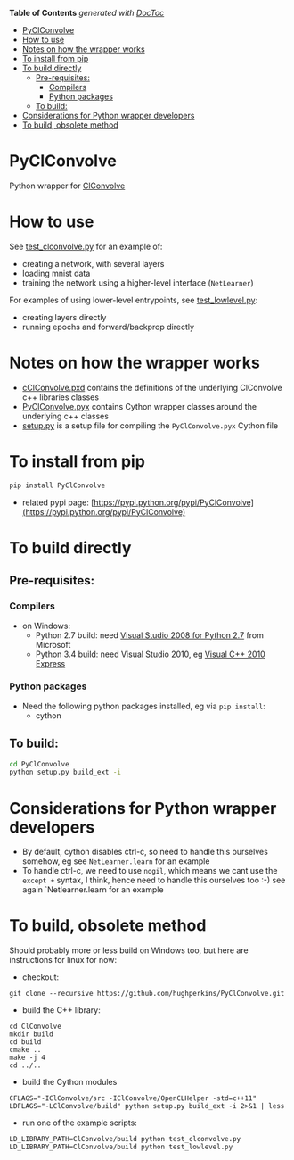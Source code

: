 <!-- START doctoc generated TOC please keep comment here to allow auto update -->
<!-- DON'T EDIT THIS SECTION, INSTEAD RE-RUN doctoc TO UPDATE -->
**Table of Contents**  *generated with [DocToc](https://github.com/thlorenz/doctoc)*

- [PyClConvolve](#pyclconvolve)
- [How to use](#how-to-use)
- [Notes on how the wrapper works](#notes-on-how-the-wrapper-works)
- [To install from pip](#to-install-from-pip)
- [To build directly](#to-build-directly)
  - [Pre-requisites:](#pre-requisites)
    - [Compilers](#compilers)
    - [Python packages](#python-packages)
  - [To build:](#to-build)
- [Considerations for Python wrapper developers](#considerations-for-python-wrapper-developers)
- [To build, obsolete method](#to-build-obsolete-method)

<!-- END doctoc generated TOC please keep comment here to allow auto update -->

# PyClConvolve

Python wrapper for  [ClConvolve](https://github.com/hughperkins/ClConvolve)

# How to use

See [test_clconvolve.py](PyClConvolve/test_clconvolve.py) for an example of:

* creating a network, with several layers
* loading mnist data
* training the network using a higher-level interface (`NetLearner`)

For examples of using lower-level entrypoints, see [test_lowlevel.py](https://github.com/hughperkins/PyClConvolve/blob/master/test_lowlevel.py):

* creating layers directly
* running epochs and forward/backprop directly

# Notes on how the wrapper works

* [cClConvolve.pxd](https://github.com/hughperkins/ClConvolve/blob/master/PyClConvolve/cClConvolve.pxd) contains the definitions of the underlying ClConvolve c++ libraries classes
* [PyClConvolve.pyx](https://github.com/hughperkins/ClConvolve/blob/master/PyClConvolve/PyClConvolve.pyx) contains Cython wrapper classes around the underlying c++ classes
* [setup.py](https://github.com/hughperkins/ClConvolve/blob/master/PyClConvolve/setup.py) is a setup file for compiling the `PyClConvolve.pyx` Cython file

# To install from pip

```bash
pip install PyClConvolve 
```

* related pypi page: [https://pypi.python.org/pypi/PyClConvolve](https://pypi.python.org/pypi/PyClConvolve)

# To build directly

## Pre-requisites:

### Compilers
* on Windows:
  * Python 2.7 build: need [Visual Studio 2008 for Python 2.7](http://www.microsoft.com/en-us/download/details.aspx?id=44266) from Microsoft
  * Python 3.4 build: need Visual Studio 2010, eg [Visual C++ 2010 Express](https://www.visualstudio.com/downloads/download-visual-studio-vs#DownloadFamilies_4)

### Python packages

* Need the following python packages installed, eg via `pip install`:
  * cython

## To build:

```bash
cd PyClConvolve
python setup.py build_ext -i
```

# Considerations for Python wrapper developers

* By default, cython disables ctrl-c, so need to handle this ourselves somehow, eg see `NetLearner.learn` for an example
* To handle ctrl-c, we need to use `nogil`, which means we cant use the `except +` syntax, I think, hence need to handle this ourselves too :-)  see again `Netlearner.learn for an example

# To build, obsolete method

Should probably more or less build on Windows too, but here are instructions for linux for now:

* checkout:
```
git clone --recursive https://github.com/hughperkins/PyClConvolve.git
```
* build the C++ library:
```
cd ClConvolve
mkdir build
cd build
cmake ..
make -j 4
cd ../..
```
* build the Cython modules
```
CFLAGS="-IClConvolve/src -IClConvolve/OpenCLHelper -std=c++11" LDFLAGS="-LClConvolve/build" python setup.py build_ext -i 2>&1 | less
```
* run one of the example scripts:
```
LD_LIBRARY_PATH=ClConvolve/build python test_clconvolve.py
LD_LIBRARY_PATH=ClConvolve/build python test_lowlevel.py
```


